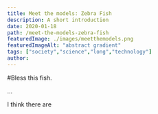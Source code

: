 ```yaml
---
title: Meet the models: Zebra Fish
description: A short introduction
date: 2020-01-18
path: /meet-the-models-zebra-fish
featuredImage: ./images/meetthemodels.png
featuredImageAlt: "abstract gradient"
tags: ["society","science","long","technology"]
author:
---
```


#Bless this fish.

...

I think there are
